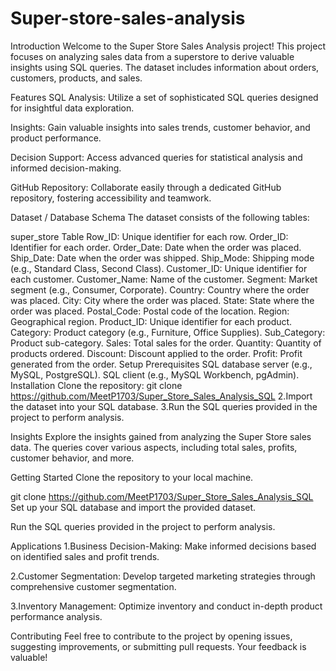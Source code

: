 # Super-store-sales-analysis
Introduction
Welcome to the Super Store Sales Analysis project! This project focuses on analyzing sales data from a superstore to derive valuable insights using SQL queries. The dataset includes information about orders, customers, products, and sales.

Features
SQL Analysis: Utilize a set of sophisticated SQL queries designed for insightful data exploration.

Insights: Gain valuable insights into sales trends, customer behavior, and product performance.

Decision Support: Access advanced queries for statistical analysis and informed decision-making.

GitHub Repository: Collaborate easily through a dedicated GitHub repository, fostering accessibility and teamwork.

Dataset / Database Schema
The dataset consists of the following tables:

super_store Table
Row_ID: Unique identifier for each row.
Order_ID: Identifier for each order.
Order_Date: Date when the order was placed.
Ship_Date: Date when the order was shipped.
Ship_Mode: Shipping mode (e.g., Standard Class, Second Class).
Customer_ID: Unique identifier for each customer.
Customer_Name: Name of the customer.
Segment: Market segment (e.g., Consumer, Corporate).
Country: Country where the order was placed.
City: City where the order was placed.
State: State where the order was placed.
Postal_Code: Postal code of the location.
Region: Geographical region.
Product_ID: Unique identifier for each product.
Category: Product category (e.g., Furniture, Office Supplies).
Sub_Category: Product sub-category.
Sales: Total sales for the order.
Quantity: Quantity of products ordered.
Discount: Discount applied to the order.
Profit: Profit generated from the order.
Setup
Prerequisites
SQL database server (e.g., MySQL, PostgreSQL).
SQL client (e.g., MySQL Workbench, pgAdmin).
Installation
Clone the repository:
git clone https://github.com/MeetP1703/Super_Store_Sales_Analysis_SQL
2.Import the dataset into your SQL database. 3.Run the SQL queries provided in the project to perform analysis.

Insights
Explore the insights gained from analyzing the Super Store sales data. The queries cover various aspects, including total sales, profits, customer behavior, and more.

Getting Started
Clone the repository to your local machine.

git clone https://github.com/MeetP1703/Super_Store_Sales_Analysis_SQL
Set up your SQL database and import the provided dataset.

Run the SQL queries provided in the project to perform analysis.

Applications
1.Business Decision-Making: Make informed decisions based on identified sales and profit trends.

2.Customer Segmentation: Develop targeted marketing strategies through comprehensive customer segmentation.

3.Inventory Management: Optimize inventory and conduct in-depth product performance analysis.

Contributing
Feel free to contribute to the project by opening issues, suggesting improvements, or submitting pull requests. Your feedback is valuable!
